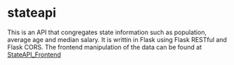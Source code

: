 # stateapi
This is an API that congregates state information such as population, average age and median salary. It is writtin in Flask using Flask RESTful and Flask CORS. The frontend manipulation of the data can be found at [StateAPI_Frontend](https://github.com/apologeticaly/stateapi_frontend)
